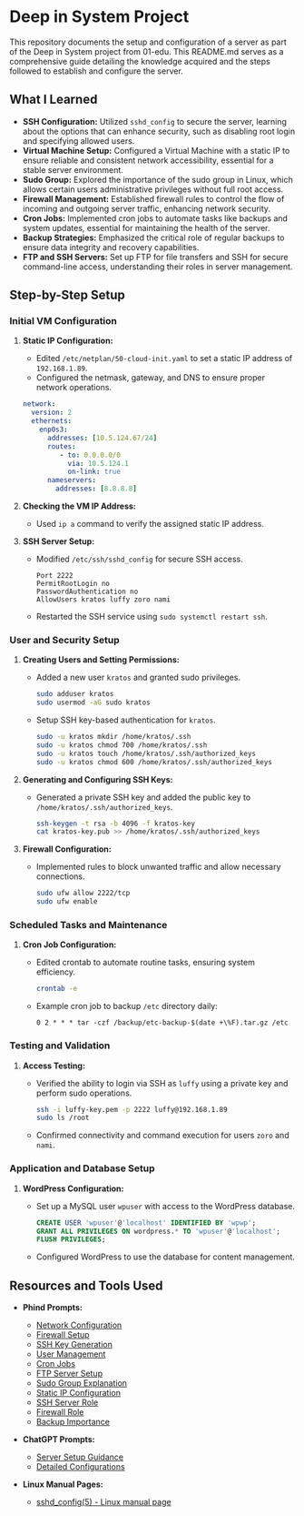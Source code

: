 # Deep in System Project

This repository documents the setup and configuration of a server as part of the Deep in System project from 01-edu. This README.md serves as a comprehensive guide detailing the knowledge acquired and the steps followed to establish and configure the server.

## What I Learned

- **SSH Configuration:** Utilized `sshd_config` to secure the server, learning about the options that can enhance security, such as disabling root login and specifying allowed users.
- **Virtual Machine Setup:** Configured a Virtual Machine with a static IP to ensure reliable and consistent network accessibility, essential for a stable server environment.
- **Sudo Group:** Explored the importance of the sudo group in Linux, which allows certain users administrative privileges without full root access.
- **Firewall Management:** Established firewall rules to control the flow of incoming and outgoing server traffic, enhancing network security.
- **Cron Jobs:** Implemented cron jobs to automate tasks like backups and system updates, essential for maintaining the health of the server.
- **Backup Strategies:** Emphasized the critical role of regular backups to ensure data integrity and recovery capabilities.
- **FTP and SSH Servers:** Set up FTP for file transfers and SSH for secure command-line access, understanding their roles in server management.

## Step-by-Step Setup

### Initial VM Configuration

1. **Static IP Configuration:**
   - Edited `/etc/netplan/50-cloud-init.yaml` to set a static IP address of `192.168.1.89`.
   - Configured the netmask, gateway, and DNS to ensure proper network operations.

   ```yaml
   network:
     version: 2
     ethernets:
       enp0s3:
         addresses: [10.5.124.67/24]
         routes:
            - to: 0.0.0.0/0
              via: 10.5.124.1
              on-link: true
         nameservers:
           addresses: [8.8.8.8]
   ```

2. **Checking the VM IP Address:**
   - Used `ip a` command to verify the assigned static IP address.

3. **SSH Server Setup:**
   - Modified `/etc/ssh/sshd_config` for secure SSH access.

     ```plaintext
     Port 2222
     PermitRootLogin no
     PasswordAuthentication no
     AllowUsers kratos luffy zoro nami
     ```

   - Restarted the SSH service using `sudo systemctl restart ssh`.

### User and Security Setup

1. **Creating Users and Setting Permissions:**
   - Added a new user `kratos` and granted sudo privileges.

     ```bash
     sudo adduser kratos
     sudo usermod -aG sudo kratos
     ```

   - Setup SSH key-based authentication for `kratos`.

     ```bash
     sudo -u kratos mkdir /home/kratos/.ssh
     sudo -u kratos chmod 700 /home/kratos/.ssh
     sudo -u kratos touch /home/kratos/.ssh/authorized_keys
     sudo -u kratos chmod 600 /home/kratos/.ssh/authorized_keys
     ```

2. **Generating and Configuring SSH Keys:**
   - Generated a private SSH key and added the public key to `/home/kratos/.ssh/authorized_keys`.

     ```bash
     ssh-keygen -t rsa -b 4096 -f kratos-key
     cat kratos-key.pub >> /home/kratos/.ssh/authorized_keys
     ```

3. **Firewall Configuration:**
   - Implemented rules to block unwanted traffic and allow necessary connections.

     ```bash
     sudo ufw allow 2222/tcp
     sudo ufw enable
     ```

### Scheduled Tasks and Maintenance

1. **Cron Job Configuration:**
   - Edited crontab to automate routine tasks, ensuring system efficiency.

     ```bash
     crontab -e
     ```

   - Example cron job to backup `/etc` directory daily:

     ```plaintext
     0 2 * * * tar -czf /backup/etc-backup-$(date +\%F).tar.gz /etc
     ```

### Testing and Validation

1. **Access Testing:**
   - Verified the ability to login via SSH as `luffy` using a private key and perform sudo operations.

     ```bash
     ssh -i luffy-key.pem -p 2222 luffy@192.168.1.89
     sudo ls /root
     ```

   - Confirmed connectivity and command execution for users `zoro` and `nami`.

### Application and Database Setup

1. **WordPress Configuration:**
   - Set up a MySQL user `wpuser` with access to the WordPress database.

     ```sql
     CREATE USER 'wpuser'@'localhost' IDENTIFIED BY 'wpwp';
     GRANT ALL PRIVILEGES ON wordpress.* TO 'wpuser'@'localhost';
     FLUSH PRIVILEGES;
     ```

   - Configured WordPress to use the database for content management.

## Resources and Tools Used

- **Phind Prompts:**
  - [Network Configuration](https://www.phind.com/search?cache=nlfhn7wf2d5jghdv70yu6nzj)
  - [Firewall Setup](https://www.phind.com/search?cache=tplx0hhh5ydwt8xztthxevcl)
  - [SSH Key Generation](https://www.phind.com/search?cache=vbxojaidogi4ikh2duv910pv)
  - [User Management](https://www.phind.com/search?cache=f5zo6afn1dizrwamsimtr4zn)
  - [Cron Jobs](https://www.phind.com/search?cache=tsw1pyi3eczlek8k758tjgc4)
  - [FTP Server Setup](https://www.phind.com/search?cache=dp8vbpqu2jl8y9n968ofp70c)
  - [Sudo Group Explanation](https://www.phind.com/search?cache=gvnc702zgj2l4x05kgprvxza)
  - [Static IP Configuration](https://www.phind.com/search?cache=of5ckfsscjlp185t3vvvyhs9)
  - [SSH Server Role](https://www.phind.com/search?cache=he3wfjn3scs7pt9ayvh9u67t)
  - [Firewall Role](https://www.phind.com/search?cache=aroy56mdfauq81m5zdlw7zvy)
  - [Backup Importance](https://www.phind.com/search?cache=l83j54hntiy80a2wkmtabbzb)

- **ChatGPT Prompts:**
  - [Server Setup Guidance](https://chat.openai.com/share/76b96697-6603-4f07-b3b9-486001b17072)
  - [Detailed Configurations](https://chatgpt.com/c/475135ae-a6a2-4f46-bcf9-25bc4a5b0aee)

- **Linux Manual Pages:**
  - [sshd_config(5) - Linux manual page](https://man7.org/linux/man-pages/man5/sshd_config.5.html)
